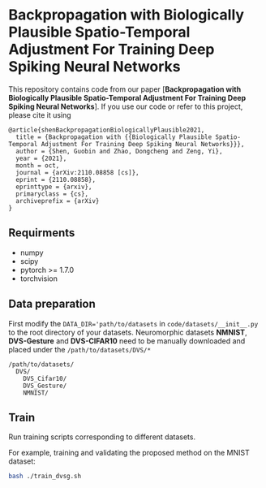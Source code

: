 # Backpropagation with Biologically Plausible Spatio-Temporal Adjustment For Training Deep Spiking Neural Networks
This repository contains code from our paper [**Backpropagation with Biologically Plausible Spatio-Temporal Adjustment For Training Deep Spiking Neural Networks**]. If you use our code or refer to this project, please cite it using 

```
@article{shenBackpropagationBiologicallyPlausible2021,
  title = {Backpropagation with {{Biologically Plausible Spatio-Temporal Adjustment For Training Deep Spiking Neural Networks}}},
  author = {Shen, Guobin and Zhao, Dongcheng and Zeng, Yi},
  year = {2021},
  month = oct,
  journal = {arXiv:2110.08858 [cs]},
  eprint = {2110.08858},
  eprinttype = {arxiv},
  primaryclass = {cs},
  archiveprefix = {arXiv} 
}
```

## Requirments

* numpy
* scipy
* pytorch >= 1.7.0
* torchvision


## Data preparation

First modify the ```DATA_DIR='path/to/datasets``` in ```code/datasets/__init__.py``` to the root directory of your datasets.
Neuromorphic datasets **NMNIST**, **DVS-Gesture** and **DVS-CIFAR10** need to be manually downloaded and placed under the ```/path/to/datasets/DVS/*``` 


```
/path/to/datasets/
  DVS/
    DVS_Cifar10/
    DVS_Gesture/
    NMNIST/
```

## Train

Run training scripts corresponding to different datasets.

For example, training and validating the proposed method on the MNIST dataset:

```bash 
bash ./train_dvsg.sh
```